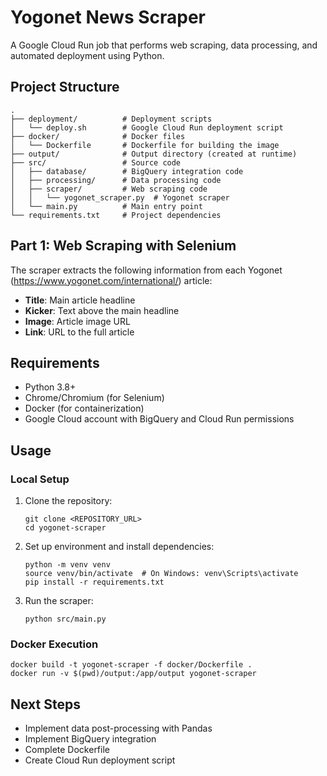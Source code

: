 # Yogonet News Scraper

A Google Cloud Run job that performs web scraping, data processing, and automated deployment using Python.

## Project Structure

```
.
├── deployment/          # Deployment scripts
│   └── deploy.sh        # Google Cloud Run deployment script
├── docker/              # Docker files
│   └── Dockerfile       # Dockerfile for building the image
├── output/              # Output directory (created at runtime)
├── src/                 # Source code
│   ├── database/        # BigQuery integration code
│   ├── processing/      # Data processing code
│   ├── scraper/         # Web scraping code
│   │   └── yogonet_scraper.py  # Yogonet scraper
│   └── main.py          # Main entry point
└── requirements.txt     # Project dependencies
```

## Part 1: Web Scraping with Selenium

The scraper extracts the following information from each Yogonet (https://www.yogonet.com/international/) article:
- **Title**: Main article headline
- **Kicker**: Text above the main headline
- **Image**: Article image URL
- **Link**: URL to the full article

## Requirements

- Python 3.8+
- Chrome/Chromium (for Selenium)
- Docker (for containerization)
- Google Cloud account with BigQuery and Cloud Run permissions

## Usage

### Local Setup

1. Clone the repository:
   ```
   git clone <REPOSITORY_URL>
   cd yogonet-scraper
   ```

2. Set up environment and install dependencies:
   ```
   python -m venv venv
   source venv/bin/activate  # On Windows: venv\Scripts\activate
   pip install -r requirements.txt
   ```

3. Run the scraper:
   ```
   python src/main.py
   ```

### Docker Execution

```
docker build -t yogonet-scraper -f docker/Dockerfile .
docker run -v $(pwd)/output:/app/output yogonet-scraper
```

## Next Steps

- Implement data post-processing with Pandas
- Implement BigQuery integration
- Complete Dockerfile
- Create Cloud Run deployment script
